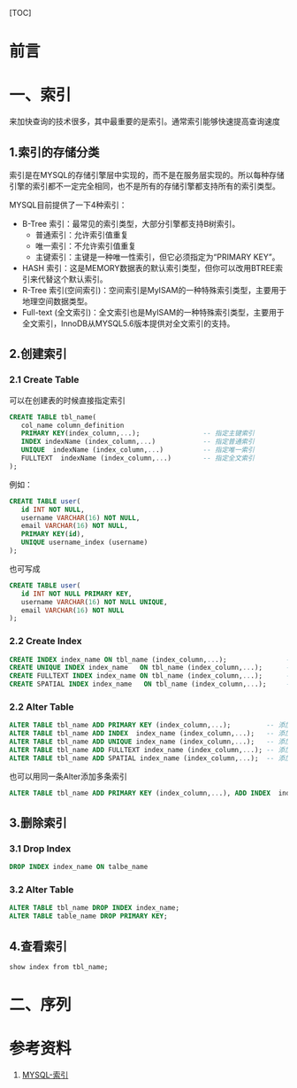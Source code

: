 [TOC]



# 前言



# 一、索引

来加快查询的技术很多，其中最重要的是索引。通常索引能够快速提高查询速度



## 1.索引的存储分类

索引是在MYSQL的存储引擎层中实现的，而不是在服务层实现的。所以每种存储引擎的索引都不一定完全相同，也不是所有的存储引擎都支持所有的索引类型。

MYSQL目前提供了一下4种索引：

- B-Tree 索引：最常见的索引类型，大部分引擎都支持B树索引。
    - 普通索引：允许索引值重复
    - 唯一索引：不允许索引值重复
    - 主键索引：主键是一种唯一性索引，但它必须指定为“PRIMARY KEY”。
- HASH 索引：这是MEMORY数据表的默认索引类型，但你可以改用BTREE索引来代替这个默认索引。
- R-Tree 索引(空间索引)：空间索引是MyISAM的一种特殊索引类型，主要用于地理空间数据类型。
- Full-text (全文索引)：全文索引也是MyISAM的一种特殊索引类型，主要用于全文索引，InnoDB从MYSQL5.6版本提供对全文索引的支持。





## 2.创建索引

### 2.1 Create Table

可以在创建表的时候直接指定索引

```sql
CREATE TABLE tbl_name(  
   col_name column_definition 
   PRIMARY KEY(index_column,...);                -- 指定主键索引
   INDEX indexName (index_column,...)      		 -- 指定普通索引
   UNIQUE  indexName (index_column,...)   	 	 -- 指定唯一索引
   FULLTEXT  indexName (index_column,...)   	 -- 指定全文索引
); 
```





例如：

```sql
CREATE TABLE user(  
   id INT NOT NULL,   
   username VARCHAR(16) NOT NULL,  
   email VARCHAR(16) NOT NULL,  
   PRIMARY KEY(id),
   UNIQUE username_index (username)  
); 
```

也可写成

```sql
CREATE TABLE user(  
   id INT NOT NULL PRIMARY KEY,   
   username VARCHAR(16) NOT NULL UNIQUE,  
   email VARCHAR(16) NOT NULL
); 
```





### 2.2 Create Index

```sql
CREATE INDEX index_name ON tbl_name (index_column,...);               -- 创建普通索引
CREATE UNIQUE INDEX index_name   ON tbl_name (index_column,...);      -- 创建唯一索引
CREATE FULLTEXT INDEX index_name ON tbl_name (index_column,...);      -- 创建全文索引
CREATE SPATIAL INDEX index_name   ON tbl_name (index_column,...);     -- 创建唯一索引
```



### 2.2  Alter Table

```sql
ALTER TABLE tbl_name ADD PRIMARY KEY (index_column,...);         -- 添加主键索引
ALTER TABLE tbl_name ADD INDEX  index_name (index_column,...);   -- 添加普通索引
ALTER TABLE tbl_name ADD UNIQUE index_name (index_column,...);   -- 添加唯一索引
ALTER TABLE tbl_name ADD FULLTEXT index_name (index_column,...); -- 添加全文索引
ALTER TABLE tbl_name ADD SPATIAL index_name (index_column,...);  -- 添加SPATIAL索引
```



也可以用同一条Alter添加多条索引

```sql
ALTER TABLE tbl_name ADD PRIMARY KEY (index_column,...), ADD INDEX  index_name (index_column,...), ADD UNIQUE index_name (index_column,...);
```



## 3.删除索引

### 3.1 Drop Index

```sql
DROP INDEX index_name ON talbe_name
```



### 3.2 Alter Table

```sql
ALTER TABLE tbl_name DROP INDEX index_name;
ALTER TABLE table_name DROP PRIMARY KEY;
```





## 4.查看索引

```
show index from tbl_name;
```







# 二、序列







# 参考资料

1. [MYSQL-索引](https://segmentfault.com/a/1190000003072424)



